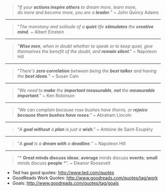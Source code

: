 > “*If your **actions inspire others** to dream more, learn more,  
> do more and become more, you are a **leader**.*” ~ John Quincy Adams

---
> "*The monotony and solitude of a **quiet** life
> **stimulates** the **creative mind***. ~ Albert Einstein

---
> "***Wise men***, *when in doubt whether to speak or to keep quiet,
> give themselves the benefit of the doubt, and **remain silent***."
~ Napoleon Hill  

---
> "*There's **zero correlation** between being
> the **best talker** and having the **best ideas**.*" ~ Susan Cain

---
> "*We need to **make** the **important measurable**,
> **not** the **measurable important***." ~ Ken Robinson

---
> “*We can complain because rose bushes have thorns,
> or **rejoice because thorn bushes have roses***.” ~ Abraham Lincoln

---
> “*A **goal without** a **plan** is just a **wish***.” ~ Antoine de Saint-Exupéry

---
> "*A **goal** is a **dream with** a **deadline**.*" ~ Napoleon Hill

---
> "* **Great minds discuss ideas**; **average** minds discuss **events**; **small** minds discuss **people** *".
> ~ Eleanor Roosevelt


- Ted has good quotes: http://www.ted.com/quotes
- GoodReads Work Quotes: http://www.goodreads.com/quotes/tag/work
- Goals: http://www.goodreads.com/quotes/tag/goals
